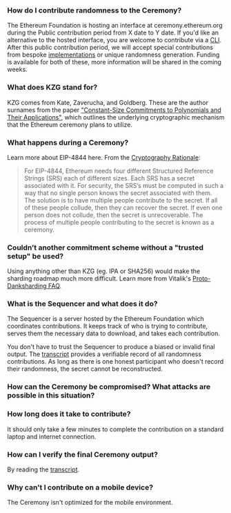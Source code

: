 ### How do I contribute randomness to the Ceremony?

The Ethereum Foundation is hosting an interface at ceremony.ethereum.org during the Public contribution period from X date to Y date. If you'd like an alternative to the hosted interface, you are welcome to contribute via a [CLI](link). After this public contribution period, we will accept special contributions from bespoke [implementations]() or unique randomness generation. Funding is available for both of these, more information will be shared in the coming weeks.

### What does KZG stand for?

KZG comes from Kate, Zaverucha, and Goldberg. These are the author surnames from the paper ["Constant-Size Commitments to Polynomials and
Their Applications"](https://www.iacr.org/archive/asiacrypt2010/6477178/6477178.pdf), which outlines the underlying cryptographic mechanism that the Ethereum ceremony plans to utilize.

### What happens during a Ceremony?

Learn more about EIP-4844 here. From the [Cryptography Rationale](https://hackmd.io/@6iQDuIePQjyYBqDChYw_jg/SJ-08AoT5):

> For EIP-4844, Ethereum needs four different Structured Reference Strings (SRS) each of different sizes. Each SRS has a secret associated with it. For security, the SRS’s must be computed in such a way that no single person knows the secret associated with them. The solution is to have multiple people contribute to the secret. If all of these people collude, then they can recover the secret. If even one person does not collude, then the secret is unrecoverable. The process of multiple people contributing to the secret is known as a ceremony.

### Couldn’t another commitment scheme without a "trusted setup" be used?

Using anything other than KZG (eg. IPA or SHA256) would make the sharding roadmap much more difficult. Learn more from Vitalik's [Proto-Danksharding FAQ](https://notes.ethereum.org/@vbuterin/proto_danksharding_faq#Couldn%E2%80%99t-we-use-some-other-commitment-scheme-without-a-trusted-setup).

### What is the Sequencer and what does it do?

The Sequencer is a server hosted by the Ethereum Foundation which coordinates contributions. It keeps track of who is trying to contribute, serves them the necessary data to download, and takes each contribution.

You don't have to trust the Sequencer to produce a biased or invalid final output. The [transcript](link) provides a verifiable record of all randomness contributions. As long as there is one honest participant who doesn't record their randomness, the secret cannot be reconstructed.

### How can the Ceremony be compromised? What attacks are possible in this situation?

### How long does it take to contribute?

It should only take a few minutes to complete the contribution on a standard laptop and internet connection.

### How can I verify the final Ceremony output?

By reading the [transcript](link).

### Why can't I contribute on a mobile device?

The Ceremony isn't optimized for the mobile environment.
